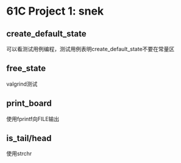 # 61C Project 1: snek

## create_default_state

可以看测试用例编程，测试用例表明create_default_state不要在常量区

## free_state

valgrind测试

## print_board

使用fprintf向FILE输出

## is_tail/head

使用strchr